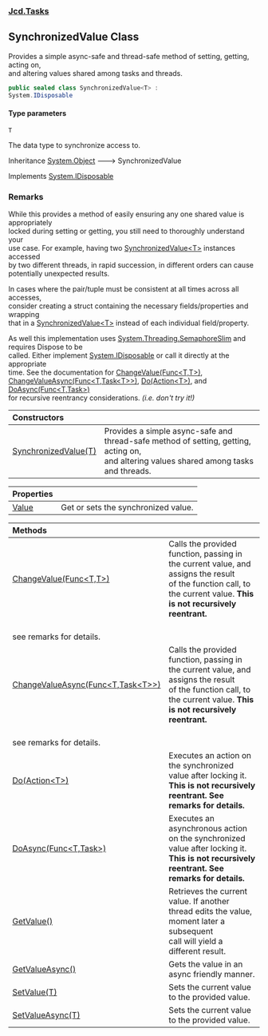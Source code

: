### [Jcd.Tasks](Jcd.Tasks.md 'Jcd.Tasks')

## SynchronizedValue<T> Class

Provides a simple async-safe and thread-safe method of setting, getting, acting on,  
and altering values shared among tasks and threads.

```csharp
public sealed class SynchronizedValue<T> :
System.IDisposable
```
#### Type parameters

<a name='Jcd.Tasks.SynchronizedValue_T_.T'></a>

`T`

The data type to synchronize access to.

Inheritance [System.Object](https://docs.microsoft.com/en-us/dotnet/api/System.Object 'System.Object') &#129106; SynchronizedValue<T>

Implements [System.IDisposable](https://docs.microsoft.com/en-us/dotnet/api/System.IDisposable 'System.IDisposable')

### Remarks
  
While this provides a method of easily ensuring any one shared value is appropriately  
locked during setting or getting, you still need to thoroughly understand your  
use case. For example, having two [SynchronizedValue&lt;T&gt;](Jcd.Tasks.SynchronizedValue_T_.md 'Jcd.Tasks.SynchronizedValue<T>') instances accessed  
by two different threads, in rapid succession, in different orders can cause  
potentially unexpected results.  
  
In cases where the pair/tuple must be consistent at all times across all accesses,  
consider creating a struct containing the necessary fields/properties and wrapping  
that in a [SynchronizedValue&lt;T&gt;](Jcd.Tasks.SynchronizedValue_T_.md 'Jcd.Tasks.SynchronizedValue<T>') instead of each individual field/property.  
  
As well this implementation uses [System.Threading.SemaphoreSlim](https://docs.microsoft.com/en-us/dotnet/api/System.Threading.SemaphoreSlim 'System.Threading.SemaphoreSlim') and requires Dispose to be  
called. Either implement [System.IDisposable](https://docs.microsoft.com/en-us/dotnet/api/System.IDisposable 'System.IDisposable') or call it directly at the appropriate  
time. See the documentation for [ChangeValue(Func&lt;T,T&gt;)](Jcd.Tasks.SynchronizedValue_T_.ChangeValue(System.Func_T,T_).md 'Jcd.Tasks.SynchronizedValue<T>.ChangeValue(System.Func<T,T>)'), [ChangeValueAsync(Func&lt;T,Task&lt;T&gt;&gt;)](Jcd.Tasks.SynchronizedValue_T_.ChangeValueAsync(System.Func_T,System.Threading.Tasks.Task_T__).md 'Jcd.Tasks.SynchronizedValue<T>.ChangeValueAsync(System.Func<T,System.Threading.Tasks.Task<T>>)'), [Do(Action&lt;T&gt;)](Jcd.Tasks.SynchronizedValue_T_.Do(System.Action_T_).md 'Jcd.Tasks.SynchronizedValue<T>.Do(System.Action<T>)'), and [DoAsync(Func&lt;T,Task&gt;)](Jcd.Tasks.SynchronizedValue_T_.DoAsync(System.Func_T,System.Threading.Tasks.Task_).md 'Jcd.Tasks.SynchronizedValue<T>.DoAsync(System.Func<T,System.Threading.Tasks.Task>)')  
for recursive reentrancy considerations. <i>(i.e. don't try it!)</i>

| Constructors | |
| :--- | :--- |
| [SynchronizedValue(T)](Jcd.Tasks.SynchronizedValue_T_.SynchronizedValue(T).md 'Jcd.Tasks.SynchronizedValue<T>.SynchronizedValue(T)') | Provides a simple async-safe and thread-safe method of setting, getting, acting on,<br/>and altering values shared among tasks and threads. |

| Properties | |
| :--- | :--- |
| [Value](Jcd.Tasks.SynchronizedValue_T_.Value.md 'Jcd.Tasks.SynchronizedValue<T>.Value') | Get or sets the synchronized value. |

| Methods | |
| :--- | :--- |
| [ChangeValue(Func&lt;T,T&gt;)](Jcd.Tasks.SynchronizedValue_T_.ChangeValue(System.Func_T,T_).md 'Jcd.Tasks.SynchronizedValue<T>.ChangeValue(System.Func<T,T>)') | Calls the provided function, passing in the current value, and assigns the result<br/>of the function call, to the current value. <b>This is not recursively reentrant.<br/>see remarks for details.</b> |
| [ChangeValueAsync(Func&lt;T,Task&lt;T&gt;&gt;)](Jcd.Tasks.SynchronizedValue_T_.ChangeValueAsync(System.Func_T,System.Threading.Tasks.Task_T__).md 'Jcd.Tasks.SynchronizedValue<T>.ChangeValueAsync(System.Func<T,System.Threading.Tasks.Task<T>>)') | Calls the provided function, passing in the current value, and assigns the result<br/>of the function call, to the current value. <b>This is not recursively reentrant.<br/>see remarks for details.</b> |
| [Do(Action&lt;T&gt;)](Jcd.Tasks.SynchronizedValue_T_.Do(System.Action_T_).md 'Jcd.Tasks.SynchronizedValue<T>.Do(System.Action<T>)') | Executes an action on the synchronized value after locking it.<br/><b>This is not recursively reentrant. See remarks for details.</b> |
| [DoAsync(Func&lt;T,Task&gt;)](Jcd.Tasks.SynchronizedValue_T_.DoAsync(System.Func_T,System.Threading.Tasks.Task_).md 'Jcd.Tasks.SynchronizedValue<T>.DoAsync(System.Func<T,System.Threading.Tasks.Task>)') | Executes an asynchronous action on the synchronized value after locking it.<br/><b>This is not recursively reentrant. See remarks for details.</b> |
| [GetValue()](Jcd.Tasks.SynchronizedValue_T_.GetValue().md 'Jcd.Tasks.SynchronizedValue<T>.GetValue()') | Retrieves the current value. If another thread edits the value, moment later a subsequent<br/>call will yield a different result. |
| [GetValueAsync()](Jcd.Tasks.SynchronizedValue_T_.GetValueAsync().md 'Jcd.Tasks.SynchronizedValue<T>.GetValueAsync()') | Gets the value in an async friendly manner. |
| [SetValue(T)](Jcd.Tasks.SynchronizedValue_T_.SetValue(T).md 'Jcd.Tasks.SynchronizedValue<T>.SetValue(T)') | Sets the current value to the provided value. |
| [SetValueAsync(T)](Jcd.Tasks.SynchronizedValue_T_.SetValueAsync(T).md 'Jcd.Tasks.SynchronizedValue<T>.SetValueAsync(T)') | Sets the current value to the provided value. |
